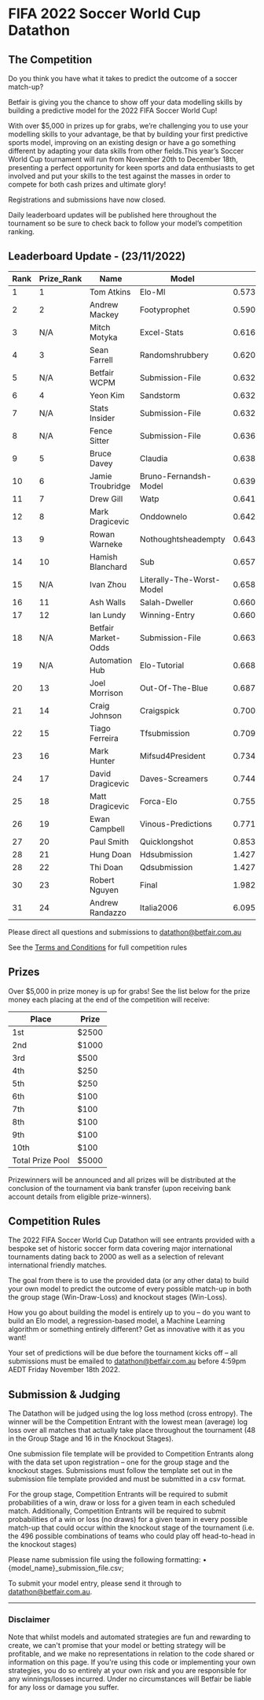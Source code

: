 # FIFA 2022 Soccer World Cup Datathon

## The Competition

Do you think you have what it takes to predict the outcome of a soccer match-up?

Betfair is giving you the chance to show off your data modelling skills by building a predictive model for the 2022 FIFA Soccer World Cup!

With over $5,000 in prizes up for grabs, we’re challenging you to use your modelling skills to your advantage, be that by building your first predictive sports model, improving on an existing design or have a go something different by adapting your data skills from other fields.This year’s Soccer World Cup tournament will run from November 20th to December 18th, presenting a perfect opportunity for keen sports and data enthusiasts to get involved and put your skills to the test against the masses in order to compete for both cash prizes and ultimate glory!

Registrations and submissions have now closed. 

Daily leaderboard updates will be published here throughout the tournament so be sure to check back to follow your model’s competition ranking.

## Leaderboard Update - (23/11/2022)

| Rank | Prize_Rank | Name | Model | LogLoss
---|---|---|---|---
1 | 1 | Tom Atkins | Elo-Ml | 0.573655867899438
2 | 2 | Andrew Mackey | Footyprophet | 0.590376315655715
3 | N/A | Mitch Motyka | Excel-Stats | 0.616404369599391
4 | 3 | Sean Farrell | Randomshrubbery | 0.62062863714252
5 | N/A | Betfair WCPM | Submission-File | 0.632099114233823
6 | 4 | Yeon Kim | Sandstorm | 0.632235475905907
7 | N/A | Stats Insider | Submission-File | 0.632375545339407
8 | N/A | Fence Sitter | Submission-File | 0.636514168294812
9 | 5 | Bruce Davey | Claudia | 0.638318987866964
10 | 6 | Jamie Troubridge | Bruno-Fernandsh-Model | 0.639873273421384
11 | 7 | Drew Gill | Watp | 0.641184891260729
12 | 8 | Mark Dragicevic | Onddownelo | 0.642796348988213
13 | 9 | Rowan Warneke | Nothoughtsheadempty | 0.643392876507168
14 | 10 | Hamish Blanchard | Sub | 0.657583944258842
15 | N/A | Ivan Zhou | Literally-The-Worst-Model | 0.658947274920859
16 | 11 | Ash Walls | Salah-Dweller | 0.660065640553059
17 | 12 | Ian Lundy | Winning-Entry | 0.660109037987511
18 | N/A | Betfair Market-Odds | Submission-File | 0.663460099211918
19 | N/A | Automation Hub | Elo-Tutorial | 0.668871208510814
20 | 13 | Joel Morrison | Out-Of-The-Blue | 0.687743090983438
21 | 14 | Craig Johnson | Craigspick | 0.700501821360589
22 | 15 | Tiago Ferreira | Tfsubmission | 0.70983208869963
23 | 16 | Mark Hunter | Mifsud4President | 0.734681547673644
24 | 17 | David Dragicevic | Daves-Screamers | 0.744108028638622
25 | 18 | Matt Dragicevic | Forca-Elo | 0.755172232314552
26 | 19 | Ewan Campbell | Vinous-Predictions | 0.771557555485051
27 | 20 | Paul Smith | Quicklongshot | 0.853123269494346
28 | 21 | Hung Doan | Hdsubmission | 1.42792448438237
28 | 22 | Thi Doan | Qdsubmission | 1.42792448438237
30 | 23 | Robert Nguyen | Final | 1.98238809905769
31 | 24 | Andrew Randazzo | Italia2006 | 6.09588345261576


Please direct all questions and submissions to [datathon@betfair.com.au](mailto:datathon@betfair.com.au)

See the [Terms and Conditions](/modelling/assets/Betfair_TCs_2022_Datathon.pdf) for full competition rules


## Prizes

Over $5,000 in prize money is up for grabs!
See the list below for the prize money each placing at the end of the competition will receive:

| Place | Prize
---|---
1st | $2500
2nd | $1000
3rd | $500
4th | $250
5th | $250
6th | $100
7th | $100
8th | $100
9th | $100
10th | $100
Total Prize Pool | $5000

Prizewinners will be announced and all prizes will be distributed at the conclusion of the tournament via bank transfer (upon receiving bank account details from eligible prize-winners).

## Competition Rules

The 2022 FIFA Soccer World Cup Datathon will see entrants provided with a bespoke set of historic soccer form data covering major international tournaments dating back to 2000 as well as a selection of relevant international friendly matches.

The goal from there is to use the provided data (or any other data) to build your own model to predict the outcome of every possible match-up in both the group stage (Win-Draw-Loss) and knockout stages (Win-Loss).

How you go about building the model is entirely up to you – do you want to build an Elo model, a regression-based model, a Machine Learning algorithm or something entirely different? Get as innovative with it as you want!

Your set of predictions will be due before the tournament kicks off – all submissions must be emailed to [datathon@betfair.com.au](mailto:datathon@betfair.com.au) before 4:59pm AEDT Friday November 18th 2022.

## Submission & Judging

The Datathon will be judged using the log loss method (cross entropy). The winner will be the Competition Entrant with the lowest mean (average) log loss over all matches that actually take place throughout the tournament (48 in the Group Stage and 16 in the Knockout Stages).

One submission file template will be provided to Competition Entrants along with the data set upon registration – one for the group stage and the knockout stages. Submissions must follow the template set out in the submission file template provided and must be submitted in a csv format.

For the group stage, Competition Entrants will be required to submit probabilities of a win, draw or loss for a given team in each scheduled match.
Additionally, Competition Entrants will be required to submit probabilities of a win or loss (no draws) for a given team in every possible match-up that could occur within the knockout stage of the tournament (i.e. the 496 possible combinations of teams who could play off head-to-head in the knockout stages)

Please name submission file using the following formatting:
•	{model_name}_submission_file.csv; 

To submit your model entry, please send it through to [datathon@betfair.com.au](mailto:datathon@betfair.com.au).

--- 
### Disclaimer

Note that whilst models and automated strategies are fun and rewarding to create, we can't promise that your model or betting strategy will be profitable, and we make no representations in relation to the code shared or information on this page. If you're using this code or implementing your own strategies, you do so entirely at your own risk and you are responsible for any winnings/losses incurred. Under no circumstances will Betfair be liable for any loss or damage you suffer.